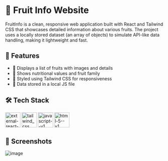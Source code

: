 # 🍎 Fruit Info Website

FruitInfo is a clean, responsive web application built with React and Tailwind CSS that showcases detailed information about various fruits. The project uses a locally stored dataset (an array of objects) to simulate API-like data handling, making it lightweight and fast.

## 🌟 Features
- 📝 Displays a list of fruits with images and details
- 🧬 Shows nutritional values and fruit family
- 💅 Styled using Tailwind CSS for responsiveness
- 💾 Data stored in a local JS file

## 🛠️ Tech Stack
 <img width="48" height="48" src="https://img.icons8.com/external-tal-revivo-color-tal-revivo/24/external-react-a-javascript-library-for-building-user-interfaces-logo-color-tal-revivo.png" alt="external-react-a-javascript-library-for-building-user-interfaces-logo-color-tal-revivo"/> <img width="48" height="48" src="https://img.icons8.com/fluency/48/tailwind_css.png" alt="tailwind_css"/> <img width="48" height="48" src="https://img.icons8.com/color/48/javascript--v1.png" alt="javascript--v1"/> <img width="48" height="48" src="https://img.icons8.com/color/48/html-5--v1.png" alt="html-5--v1"/>

## 📸 Screenshots
![image](https://github.com/user-attachments/assets/7cd03d8e-ab95-4893-a9ff-474f3dbd8000)

